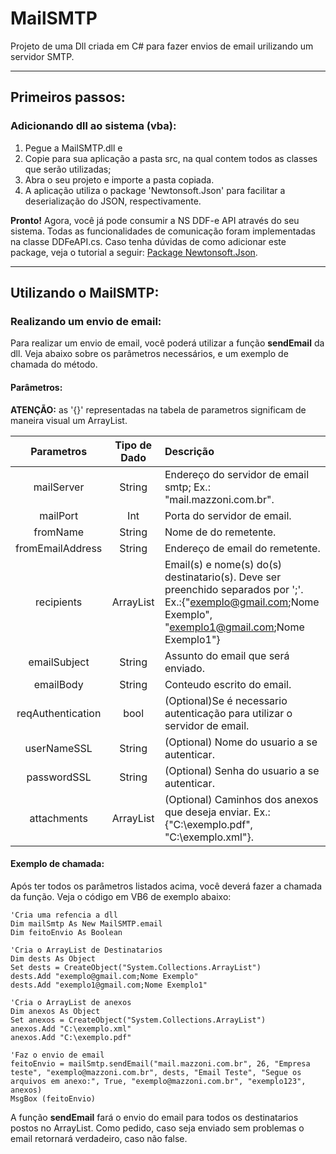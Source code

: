 # MailSMTP

Projeto de uma Dll criada em C# para fazer envios de email urilizando um servidor SMTP.

----------

## Primeiros passos:

### Adicionando dll ao sistema (vba):

1. Pegue a MailSMTP.dll e
2. Copie para sua aplicação a pasta src, na qual contem todos as classes que serão utilizadas;
3. Abra o seu projeto e importe a pasta copiada.
4.  A aplicação utiliza o package 'Newtonsoft.Json' para facilitar a deserialização do JSON, respectivamente. 

**Pronto!** Agora, você já pode consumir a NS DDF-e API através do seu sistema. Todas as funcionalidades de comunicação foram implementadas na classe DDFeAPI.cs. Caso tenha dúvidas de como adicionar este package, veja o tutorial a seguir: [Package Newtonsoft.Json](https://docs.microsoft.com/pt-br/nuget/consume-packages/install-use-packages-visual-studio#finding-and-installing-a-package).

----------

## Utilizando o MailSMTP:

### Realizando um envio de email:

Para realizar um envio de email, você poderá utilizar a função **sendEmail** da dll. Veja abaixo sobre os parâmetros necessários, e um exemplo de chamada do método.

#### Parâmetros:

**ATENÇÃO:** as '{}' representadas na tabela de parametros significam de maneira visual um ArrayList.

Parametros     	   | Tipo de Dado | Descrição
:-----------------:|:------------:|:-----------
mailServer         | String       | Endereço do servidor de email smtp; Ex.: "mail.mazzoni.com.br".
mailPort           | Int          | Porta do servidor de email.
fromName           | String   	  | Nome de do remetente.
fromEmailAddress   | String		  | Endereço de email do remetente.
recipients         | ArrayList    | Email(s) e nome(s) do(s) destinatario(s). Deve ser preenchido separados por ';'. Ex.:{"exemplo@gmail.com;Nome Exemplo", "exemplo1@gmail.com;Nome Exemplo1"}
emailSubject       | String       | Assunto do email que será enviado.
emailBody          | String       | Conteudo escrito do email. 
reqAuthentication  | bool         | (Optional)Se é necessario autenticação para utilizar o servidor de email.
userNameSSL        | String       | (Optional) Nome do usuario a se autenticar.
passwordSSL        | String       | (Optional) Senha do usuario a se autenticar.
attachments        | ArrayList    | (Optional) Caminhos dos anexos que deseja enviar. Ex.:{"C:\exemplo.pdf", "C:\exemplo.xml"}.

#### Exemplo de chamada:

Após ter todos os parâmetros listados acima, você deverá fazer a chamada da função. Veja o código em VB6 de exemplo abaixo:
    
	'Cria uma refencia a dll      
    Dim mailSmtp As New MailSMTP.email
	Dim feitoEnvio As Boolean
	
	'Cria o ArrayList de Destinatarios
	Dim dests As Object
    Set dests = CreateObject("System.Collections.ArrayList")
    dests.Add "exemplo@gmail.com;Nome Exemplo"
    dests.Add "exemplo1@gmail.com;Nome Exemplo1"
    
	'Cria o ArrayList de anexos
    Dim anexos As Object
    Set anexos = CreateObject("System.Collections.ArrayList")
    anexos.Add "C:\exemplo.xml"
	anexos.Add "C:\exemplo.pdf"
	
	'Faz o envio de email
    feitoEnvio = mailSmtp.sendEmail("mail.mazzoni.com.br", 26, "Empresa teste", "exemplo@mazzoni.com.br", dests, "Email Teste", "Segue os arquivos em anexo:", True, "exemplo@mazzoni.com.br", "exemplo123", anexos)
    MsgBox (feitoEnvio)	

A função **sendEmail** fará o envio do email para todos os destinatarios postos no ArrayList. Como pedido, caso seja enviado sem problemas o email retornará verdadeiro, caso não false.
